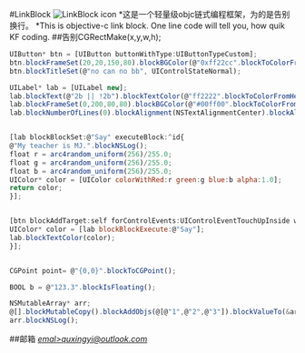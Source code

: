 #LinkBlock
![LinkBlock icon](http://ico.ooopic.com/ajax/iconpng/?id=98399.png)
*这是一个轻量级objc链式编程框架，为的是告别换行。
*This is objective-c link block. One line code will tell you, how quik KF coding.
##告别CGRectMake(x,y,w,h);

```javascript
UIButton* btn = [UIButton buttonWithType:UIButtonTypeCustom];
btn.blockFrameSet(20,20,150,80).blockBGColor(@"0xff22cc".blockToColorFromHexStr()).blockAddToView(self.view);
btn.blockTitleSet(@"no can no bb", UIControlStateNormal);

UILabel* lab = [UILabel new];
lab.blockText(@"2b || !2b").blockTextColor(@"ff2222".blockToColorFromHexStr());
lab.blockFrameSet(0,200,80,80).blockBGColor(@"#00ff00".blockToColorFromHexStr());
lab.blockNumberOfLines(0).blockAlignment(NSTextAlignmentCenter).blockAlignTop().blockAddToView(self.view);


[lab blockBlockSet:@"Say" executeBlock:^id{
@"My teacher is MJ.".blockNSLog();
float r = arc4random_uniform(256)/255.0;
float g = arc4random_uniform(256)/255.0;
float b = arc4random_uniform(256)/255.0;
UIColor* color = [UIColor colorWithRed:r green:g blue:b alpha:1.0];
return color;
}];


[btn blockAddTarget:self forControlEvents:UIControlEventTouchUpInside withBlock:^(UIControlEvents event) {
UIColor* color = [lab blockBlockExecute:@"Say"];
lab.blockTextColor(color);
}];


CGPoint point= @"{0,0}".blockToCGPoint();

BOOL b = @"123.3".blockIsFloating();

NSMutableArray* arr;
@[].blockMutableCopy().blockAddObjs(@[@"1",@"2",@"3"]).blockValueTo(&arr);
arr.blockNSLog();
```



##邮箱    *[emal>quxingyi@outlook.com](quxingyi@outlook.com)*
